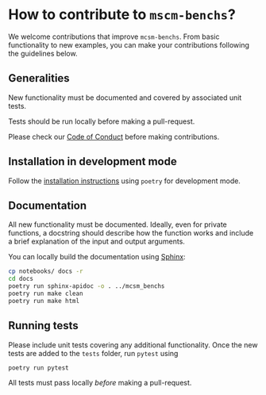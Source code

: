 # How to contribute to `mscm-benchs`?

We welcome contributions that improve `mcsm-benchs`. From basic functionality to new examples, you can make your contributions following the guidelines below.

## Generalities

New functionality must be documented and covered by associated unit tests.

Tests should be run locally before making a pull-request.

Please check our [Code of Conduct](https://jmiramont.github.io/mcsm-benchs/code_of_conduct.html) before making contributions.

## Installation in development mode

Follow the [installation instructions](https://jmiramont.github.io/mcsm-benchs/install.html) using `poetry` for development mode.

## Documentation

All new functionality must be documented. Ideally, even for private functions, a docstring should describe how the function works and include a brief explanation of the input and output arguments.

You can locally build the documentation using [Sphinx](https://www.sphinx-doc.org/en/master/):

```bash
cp notebooks/ docs -r
cd docs
poetry run sphinx-apidoc -o . ../mcsm_benchs 
poetry run make clean
poetry run make html
```

## Running tests

Please include unit tests covering any additional functionality. Once the new tests are added to the `tests` folder, run `pytest` using

```bash
poetry run pytest
```

All tests must pass locally *before* making a pull-request.
